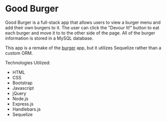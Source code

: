 # Good Burger

Good Burger is a full-stack app that allows users to view a burger menu and add their own burgers to it.  The user can click the "Devour It!" button to eat each burger and move it to to the other side of the page.  All of the burger information is stored in a MySQL database.

This app is a remake of the [burger](https://github.com/leightenore/burger) app, but it utilizes Sequelize rather than a custom ORM.

Technologies Utilized:
* HTML
* CSS
* Bootstrap
* Javascript
* jQuery
* Node.js
* Express.js
* Handlebars.js
* Sequelize
